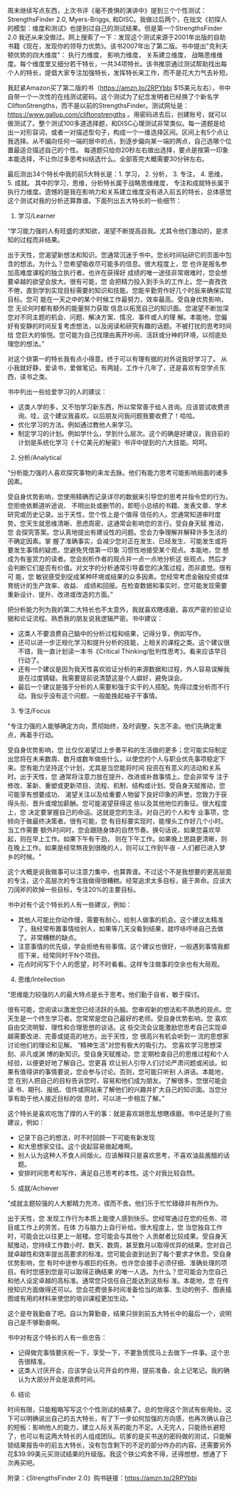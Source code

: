 周末继续写点东西，上次书评《毫不畏惧的演讲中》提到三个个性测试：StrengthsFinder 2.0, Myers-Briggs, 和DISC。我做过后两个，在拙文《初探人的模型：维度和测试》也提到过自己的测试结果。但是第一个StrengthsFinder 2.0 我还从来没做过。网上搜索了一下：发现这个测试来源于2001年出版的自助书籍《现在，发现你的领导力优势》。该书2007年出了第二版。书中提出"克利夫顿优势的四大维度"： 执行力维度， 影响力维度， 关系建立维度， 战略思维维度。每个维度里又细分若干特长，一共34项特长。该书推崇通过测试帮助找出每个人的特长，提倡大家专注加强特长，发挥特长来工作，而不是花大力气去补短。

我赶紧Amazon买了第二版的书（https://amzn.to/2RPYbbi  $15美元左右），书中自带一个一次性的在线测试密码。这个测试为了纪念发明者已经换了个新名字CliftonStrengths，而不是以前的StrengthsFinder。测试网址是：https://www.gallup.com/cliftonstrengths 。用密码进去后，创建账号，就可以做测试了。整个测试100多道选择题，和DISC心理测试非常类似。每一道题是给出一对形容词，或者一对描述型句子，构成一个一维选择区间。区间上有5个点让我选择。从不偏向任何一端的居中的点，到逐步偏向某一端的两点，自己选哪个位置最适合描述自己的个性。 每道题只给你20秒左右做出选择，要点是按第一印象本能选择，不让你过多思考纠结选什么。全部答完大概需要30分钟左右。

最后测出34个特长中我的前5大特长是：1. 学习， 2. 分析， 3. 专注， 4. 思维， 5. 成就。 其中的学习，思维，分析特长属于战略思维维度， 专注和成就特长属于执行力维度。遗憾的是我在影响力和关系建立维度没有进入前五的特长，总体感觉这个测试对我的分析还算靠谱。下面列出五大特长的一些细节：

1. 学习/Learner

“学习能力强的人有旺盛的求知欲，渴望不断提高自我。尤其令他们激动的，是求知的过程而非结果。

出于天性，您渴望新想法和知识。您通常沉迷于书中。您长时间钻研它的页面中包含的想法。为什么？您希望吸收尽可能多的信息。很大程度上，您 也许是报名参加高难度课程的独立执行者。也许在获得好 成绩的唯一途径非常艰难时，您会想要卓越的欲望会放大。很有可能，您 会把精力投入到手头的工作上。您一直孜孜不倦，直到学到实现目标需要的知识和技能。您能辛勤劳作好几个时辰来确保实现目标。您可 能在一天之中的某个时候工作最努力，效率最高。受自身优势影响，您 无论何时都有额外的能量努力获取 信息以拓宽自己的知识面。您渴望不断加深您对不同主题的机会、问题、解决方案、情况、事件或人的理 解。本能地，您偏好有安静的时间反复考虑想法，以及阅读和研究有趣的话题。不被打扰的思考时间给 您巨大的愉悦。您可能为自己找理由离开吵闹、活跃或分神的环境，以彻底处理您的想法。”

对这个排第一的特长我有点小得意。终于可以有理有据的对外说我好学习了。 从小我就好静，爱读书，爱做笔记。有两娃，工作十几年了，还是喜欢有空学点东西，读书之类。

书中列出一些给爱学习的人的建议：

* 这类人学的多，又不怕学习新东西，所以常常善于给人咨询。应该尝试收费咨询。哇，这个建议我喜欢。以后朋友问我问题我要收费了！哈哈。
* 优化学习的方法。例如通过教他人来学习。
* 制定学习的计划。例如学什么，学到什么层次。这个的确是好建议，我目前的计划是系统化学习《十亿美元的秘密》书评中提到的六大技能。呵呵。

2. 分析/Analytical

“分析能力强的人喜欢探究事物的来龙去脉。他们有能力思考可能影响局面的诸多因素。

受自身优势影响，您使用精确而记录详尽的数据来引导您的思考并指令您的行为。您拒绝依赖道听途说、 不明出处或删节的，即短小总结的书籍、发表文章、学术研究或历史记录。出于天性，您个性上是个值得 信任的人。您通常知道审时度势。您天生就思维清晰、思虑周密，这通常会影响您的言行。受自身天赋 推动，您 会探究答案。您认真地提出有建设性的问题。您会力争理解并解释许多生活的不确定因素。掌 握了准确事实，会减少您对正在发生、已经发生、可能发生或将要发生事情的疑虑。您避免凭借第一印象 习惯性地接受某个观点。本能地，您 想成为有鉴赏力的读者。您会剖析作者的观点并一点一点地分析这 些观点。然后才会判断它们是否有价值。对文字的分析通常引导着您的决策过程，而非直觉。很有可 能，您 敏锐感受到促成某种环境或结果的众多因素。您经常考虑金融投资或体育统计的生产效率、收益、 成绩和回报。在检查数据和事实时，您可能发现需要重新设计、提升、改进或改造的方面。”

把分析能力列为我的第二大特长也不太意外，我就喜欢瞎琢磨，喜欢严密的验证论据和论证流程。熟悉我的朋友说我逻辑严密。书中建议：
* 这类人不要浪费自己脑中的分析过程和结果，记得分享，例如写作。
* 还可以进一步正规化学习和提升分析的技能，上相关的课程之类。这个建议很不错，我一直计划读一本书《Critical Thinking/批判性思考》。看来应该早日行动了。
* 还有一个建议是因为我天性喜欢验证分析的来源数据和过程，外人容易误解我是在过度猜疑。我需要提前说清楚这是个人癖好，避免误会。
* 最后一个建议是强于分析的人需要和强于实干的人搭配。免得过度分析而不行动。我似乎没有这个问题，一般能挽起袖子干事情。

3. 专注/Focus

"专注力强的人能够确定方向，贯彻始终，及时调整，矢志不渝。他们先确定重点，再着手行动。

受自身优势影响，您 比仅仅渴望过上步奏平和的生活做的更多；您可能实际制定出您将在未来数周、数月或数年做些什么，以使您的个人与职业优先事项稳定下来。您有能力坚持这个计划，尤其是当您能将时间 投资在有意义的活动和关系时。出于天性，您 通常将注意力放在提升、改进或补救事情上。您会非常专 注于修改、革新、重塑或更新项目、流程、机制、结构或计划。受自身天赋推动，您 可能享有想要成功、 渴望关注以及给重要人物留下良好印象的声誉。您致力于获得头衔、晋升或增加薪酬。您可能渴望获得这 些以及其他地位的象征。很大程度上，您 决定要掌握自己的命运。这就是您的生活。对自己的个人和专 业事项，您倾向于做最终决策者。很有可能，您 有目标要实现时，能埋头工作好几个小时。当工作需要 额外时间时，您会跟随身体的自然节奏。换句话说，如果您喜欢早起，则在早上工作。如果下午有干劲， 则在下午工作。如果晚上思路更清晰，则在晚上工作。如果是经常熬夜到很晚的人，则可以工作到午夜 - 人们都已进入梦乡的时候。"

这个大概是说我做事可以注意力集中，也算靠谱。不过这个不是我想要的更高层面的专注，这个高层次的专注我做得很糟糕。经常追求太多目标，疲于奔命。应该大刀阔斧的砍掉一些目标，专注20%的主要目标。

书中对有个这个特长的人有一些建议，例如：
* 其他人可能比你动作慢，需要有耐心，给别人做事的机会。这个建议太精准了，我经常布置事情给别人，如果等几天没看到结果，就哼哧哼哧自己去做了。非常糟糕的缺点。
* 注意事情的优先级，学会拒绝有些事情。这个建议也很好，一般遇到事情我都揽下来，经常同时干N个项目。
* 花点时间写下个人的愿望，时不时看看。这样专注做事的空余也有大局观。

4. 思维/Intellection

“思维能力较强的人的最大特点是长于思考。他们勤于自省，敏于探讨。

很有可能，您阅读以激发您已经活跃的头脑。您审视新的想法和不熟悉的观点。您天生是一个终生学习者。您常常是您自己最好的老师。受自身优势影响，您 喜欢自由交流明智、理性和合理思想的谈话。这 些交流会议能激励您思考自己实现卓越需要改进、完善或提高的地方。出于天性，您 很高兴有机会听到一 流的思想家讨论他们的理论和见解。 “精神生活”对您有极大的吸引力。 您喜欢学习思想深刻、非凡或渊 博的新知识。受自身天赋推动，您 定期检查自己的思维过程和个人经验，以便更好地了解自己。您更喜 欢让别人引导人们讨论严肃问题或闲谈。如果有值得讲的事情要说，您会参与讨论。否则，您可能只听别 人讲话。本能地，您 在别人把自己的目标告诉您时，容易和他们成为朋友。了解很多，您很可能会读 书、期刊、报纸、信件或网站来了解他们的兴趣并扩大自己的知识面。当您分享有助于他人接近目标的信 息时，可以进一步相互了解。”

这个特长是喜欢吃饱了撑的人干的事：就是喜欢胡思乱想瞎琢磨。书中还是列了些建议，例如：
* 记录下自己的想法，时不时回顾一下可能有新发现
* 和大思想家交往。这个说起容易做起难啊。
* 别人认为这种人不食人间烟火。应该解释只是喜欢思考，不喜欢油盐酱醋的话题。
* 安排时间思考和写作，满足自己思考的本性。这个对我比较自然。

5. 成就/Achiever

"成就主题较强的人大都精力充沛，锲而不舍。他们乐于忙忙碌碌并有所作为。

出于天性，您 发现工作行为本质上能使人感到快乐。您经常通过在您的任务、项目或工作上的劳苦，在体 力与脑力上自行补给。很大程度上，您 当您独自工作时，可能会比以往更上一层楼。您可能会与其他个 人贡献者比较成果。受自身天赋推动，您持续工作数小时、数天、数周，甚至数月以取得优异的结果。您对自己就卓越性和效率提出高要求的标准。您可能会直到达到了每个要求才休息。受自身优势影响，您 有时中途参与艰巨的任务。也许您会接手必须仔细、准确处理的项目。有时您感到您是可以取得正确结果 的唯一人选。为什么？您可能会为您自己和他人设定卓越的高标准。通常您只信任自己能达到这些标 准。本能地，您 在传授知识方面做得还可以。您会花费很多时间准备恰当的故事、生动的例子、图表插 图或有用的材料来使您的培训课程更加生动。"

这个是夸我勤奋了吧。自以为算勤奋，结果只排到前五大特长中的最后一个，说明自己是不够勤奋啊。 

书中对有这个特长的人有一些忠告：
* 记得做完事情要庆祝一下，享受一下，不要急慌慌马上去做下一件事。这个忠告很精准。
* 这类人讨厌开会，应该学会认可开会的作用，提前准备，会上记笔记。我的确认为大部分开会是浪费时间。

6. 结论

时间有限，只能粗略写写这个个性测试的结果了。总的觉得这个测试有些用处。这下可以明确说出自己的五大特长，有了下一步如何加强的方向感，也再次确认自己的短板：影响他人的能力，建立人际关系的能力不足。人无完人，只能扬长避短了，也可以有这两大特长的人组成团队。坑爹的是买书送的密码做的测试，只能解锁结果报告中的前五大特长，没有包含剩下的不足的部分咋办的内容。还需要另外花$39.99美元买测试结果的升级版。我这个铁公鸡舍不得，还得想想，想通了下次再买吧。

附录：《StrengthsFinder 2.0》购书链接：https://amzn.to/2RPYbbi